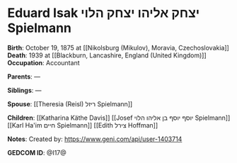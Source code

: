 # Eduard Isak יצחק אליהו יצחק הלוי Spielmann
**Birth**: October 19, 1875 at [[Nikolsburg (Mikulov), Moravia, Czechoslovakia]]
**Death**: 1939 at [[Blackburn, Lancashire, England (United Kingdom)]]
**Occupation**: Accountant

**Parents**:
—

**Siblings**:
—

**Spouse**:
[[Theresia (Reisl) ריזל Spielmann]]

**Children**:
[[Katharina Käthe Davis]]
[[Josef יוסף יוסף בן אליהו הלוי Spielmann]]
[[Karl Ha'im חיים Spielmann]]
[[Edith צירל Hoffman]]

**Notes**:
Created by: https://www.geni.com/api/user-1403714

**GEDCOM ID**: @I17@
